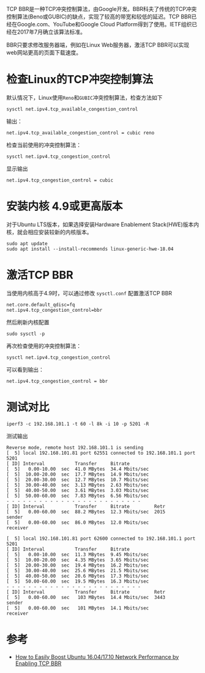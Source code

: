 TCP BBR是一种TCP冲突控制算法，由Google开发。BBR科夫了传统的TCP冲突控制算法(Beno或GUBIC)的缺点，实现了较高的带宽和较低的延迟。TCP BBR已经在Google.com、YouTube和Google Cloud Platform得到了使用。IETF组织已经在2017年7月确立该算法标准。

BBR只要求修改服务器端，例如在Linux Web服务器，激活TCP BBR可以实现web网站更高的页面下载速度。

# 检查Linux的TCP冲突控制算法

默认情况下，Linux使用`Reno`和`GUBIC`冲突控制算法，检查方法如下

```
sysctl net.ipv4.tcp_available_congestion_control
```

输出：

```
net.ipv4.tcp_available_congestion_control = cubic reno
```

检查当前使用的冲突控制算法：

```
sysctl net.ipv4.tcp_congestion_control
```

显示输出

```
net.ipv4.tcp_congestion_control = cubic
```

# 安装内核 4.9或更高版本

对于Ubuntu LTS版本，如果选择安装Hardware Enablement Stack(HWE)版本内核，就会相应安装较新的内核版本。

```
sudo apt update
sudo apt install --install-recommends linux-generic-hwe-18.04
```

# 激活TCP BBR

当使用内核高于4.9时，可以通过修改 `sysctl.conf` 配置激活TCP BBR

```
net.core.default_qdisc=fq
net.ipv4.tcp_congestion_control=bbr
```

然后刷新内核配置

```
sudo sysctl -p
```

再次检查使用的冲突控制算法：

```
sysctl net.ipv4.tcp_congestion_control
```

可以看到输出：

```
net.ipv4.tcp_congestion_control = bbr
```

# 测试对比

```
iperf3 -c 192.168.101.1 -t 60 -l 8k -i 10 -p 5201 -R
```

测试输出

```
Reverse mode, remote host 192.168.101.1 is sending
[  5] local 192.168.101.81 port 62551 connected to 192.168.101.1 port 5201
[ ID] Interval           Transfer     Bitrate
[  5]   0.00-10.00  sec  41.0 MBytes  34.4 Mbits/sec
[  5]  10.00-20.00  sec  17.7 MBytes  14.9 Mbits/sec
[  5]  20.00-30.00  sec  12.7 MBytes  10.7 Mbits/sec
[  5]  30.00-40.00  sec  3.13 MBytes  2.63 Mbits/sec
[  5]  40.00-50.00  sec  3.61 MBytes  3.03 Mbits/sec
[  5]  50.00-60.00  sec  7.83 MBytes  6.56 Mbits/sec
- - - - - - - - - - - - - - - - - - - - - - - - -
[ ID] Interval           Transfer     Bitrate         Retr
[  5]   0.00-60.00  sec  88.2 MBytes  12.3 Mbits/sec  2015             sender
[  5]   0.00-60.00  sec  86.0 MBytes  12.0 Mbits/sec                  receiver
```

```
[  5] local 192.168.101.81 port 62600 connected to 192.168.101.1 port 5201
[ ID] Interval           Transfer     Bitrate
[  5]   0.00-10.00  sec  11.3 MBytes  9.45 Mbits/sec
[  5]  10.00-20.00  sec  4.35 MBytes  3.65 Mbits/sec
[  5]  20.00-30.00  sec  19.4 MBytes  16.2 Mbits/sec
[  5]  30.00-40.00  sec  25.6 MBytes  21.5 Mbits/sec
[  5]  40.00-50.00  sec  20.6 MBytes  17.3 Mbits/sec
[  5]  50.00-60.00  sec  19.5 MBytes  16.3 Mbits/sec
- - - - - - - - - - - - - - - - - - - - - - - - -
[ ID] Interval           Transfer     Bitrate         Retr
[  5]   0.00-60.00  sec   103 MBytes  14.4 Mbits/sec  3443             sender
[  5]   0.00-60.00  sec   101 MBytes  14.1 Mbits/sec                  receiver
```

# 参考

* [How to Easily Boost Ubuntu 16.04/17.10 Network Performance by Enabling TCP BBR](https://www.linuxbabe.com/ubuntu/enable-google-tcp-bbr-ubuntu)